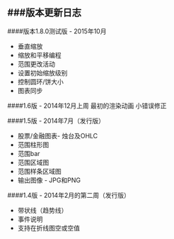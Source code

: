 ###版本更新日志
--------
####版本1.8.0测试版 - 2015年10月
* 垂直缩放
* 缩放和平移编程
* 范围更改活动
* 设置初始缩放级别
* 控制圆环/饼大小
* 图表同步

####1.6版 - 2014年12月上周
最初的渲染动画
小错误修正

####1.5版 - 2014年7月（发行版）
* 股票/金融图表- 烛台及OHLC
* 范围柱形图
* 范围bar
* 范围区域图
* 范围样条区域图
* 输出图像 - JPG和PNG

####1.4版 - 2014年2月的第二周（发行版）
* 带状线（趋势线）
* 事件说明
* 支持在折线图空或空值
